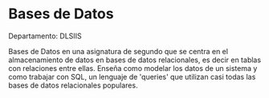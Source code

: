 # Bases de Datos

Departamento: DLSIIS

Bases de Datos en una asignatura de segundo que se centra en el almacenamiento de datos en bases de datos relacionales, es decir en tablas con relaciones entre ellas. Enseña como modelar los datos de un sistema y como trabajar con SQL, un lenguaje de 'queries' que utilizan casi todas las bases de datos relacionales populares.